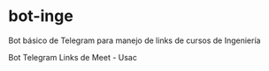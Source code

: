 # bot-inge
Bot básico de Telegram para manejo de links de cursos de Ingeniería

Bot Telegram Links de Meet - Usac
